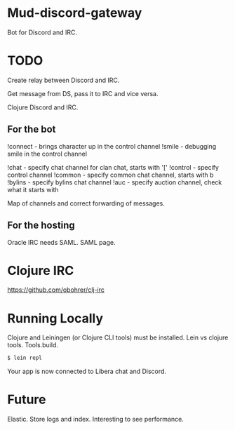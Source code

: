 # Mud-discord-gateway

Bot for Discord and IRC.

# TODO

Create relay between Discord and IRC.

Get message from DS, pass it to IRC and vice versa.

Clojure Discord and IRC.

## For the bot
!connect - brings character up in the control channel
!smile - debugging smile in the control channel

!chat - specify chat channel for clan chat, starts with '['
!control - specify control channel
!common - specify common chat channel, starts with b
!bylins - specify bylins chat channel
!auc - specify auction channel, check what it starts with

Map of channels and correct forwarding of messages.

## For the hosting
Oracle IRC needs SAML.
SAML page.

# Clojure IRC
https://github.com/obohrer/clj-irc

# Running Locally
Clojure and Leiningen (or Clojure CLI tools) must be installed.
Lein vs clojure tools.
Tools.build.

```sh
$ lein repl
```

Your app is now connected to Libera chat and Discord.

# Future
Elastic. Store logs and index.
Interesting to see performance.

